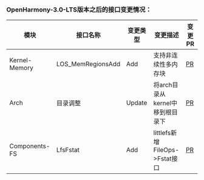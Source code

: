 ### OpenHarmony-3.0-LTS版本之后的接口变更情况：

| 模块 | 接口名称 | 变更类型 | 变更描述 |变更PR |
|----|------|------|------|------|
| Kernel-Memory   | LOS_MemRegionsAdd     |Add      |支持非连续性多内存块      |[PR](https://gitee.com/openharmony/kernel_liteos_m/pulls/249)     |
|Arch    |目录调整      |Update      |将arch目录从kernel中移到根目录下      |[PR](https://gitee.com/openharmony/kernel_liteos_m/pulls/397)      |
|Components-FS    |LfsFstat      |Add      |littlefs新增FileOps->Fstat接口      |[PR](https://gitee.com/openharmony/kernel_liteos_m/pulls/409)      |